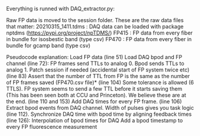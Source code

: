 
Everything is runned with DAQ_extractor.py:

Raw FP data is moved to the session folder. These are the raw data files that matter:
  20210315_1411.tdms : DAQ data can be loaded with package nptdms (https://pypi.org/project/npTDMS/)
  FP415 : FP data from every fiber in bundle for isosbestic band (type csv)
  FP470 : FP data from every fiber in bundle for gcamp band (type csv)

Pseudocode explanation:
Load FP data (line 51)
Load DAQ bpod and FP channel (line 72):
  FP frames send TTLs to analog 0.
  Bpod sends TTLs to analog 1.
Patch session if needed (accidental start of FP system twice etc) (line 83)
Assert that the number of TTL from FP is the same as the number of FP frames saved (FP470.csv file)* (line 104)
  Some tolerance is allowed (6 TTLS). FP system seems to send a few TTL before it starts saving them (This has been seen both at CCU and Princeton). We believe these are at the   end. (line 110 and 153)
Add DAQ times for every  FP frame. (line 106)
Extract bpod events from DAQ channel. Width of pulses gives you task logic (line 112).
Synchronize DAQ time with bpod time by aligning feedback times (line 126):
  Interpolation of bpod times for DAQ
  Add a bpod timestamp to every FP fluorescence measurement

